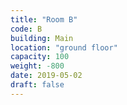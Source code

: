 ```yaml
---
title: "Room B"
code: B
building: Main
location: "ground floor"
capacity: 100
weight: -800
date: 2019-05-02
draft: false
---
```

